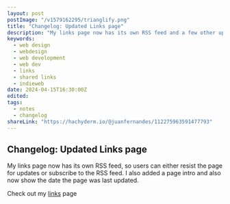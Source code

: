```yaml
---
layout: post
postImage: "/v1579162295/trianglify.png"
title: "Changelog: Updated Links page"
description: "My links page now has its own RSS feed and a few other updates"
keywords:
  - web design
  - webdesign
  - web development
  - web dev
  - links
  - shared links
  - indieweb
date: 2024-04-15T16:30:00Z
edited: 
tags:
  - notes
  - changelog
shareLink: "https://hachyderm.io/@juanfernandes/112275963591477793"
---
```

## Changelog: Updated Links page

My links page now has its own RSS feed, so users can either resist the page for updates or subscribe to the RSS feed. I also added a page intro and also now show the date the page was last updated.

Check out my [links](/links/ "Links") page

